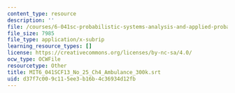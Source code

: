 ```yaml
---
content_type: resource
description: ''
file: /courses/6-041sc-probabilistic-systems-analysis-and-applied-probability-fall-2013/d37f7c009c115ee3b16b4c36934d12fb_MIT6_041SCF13_No_25_Ch4_Ambulance_300k.vtt
file_size: 7985
file_type: application/x-subrip
learning_resource_types: []
license: https://creativecommons.org/licenses/by-nc-sa/4.0/
ocw_type: OCWFile
resourcetype: Other
title: MIT6_041SCF13_No_25_Ch4_Ambulance_300k.srt
uid: d37f7c00-9c11-5ee3-b16b-4c36934d12fb
---
```


